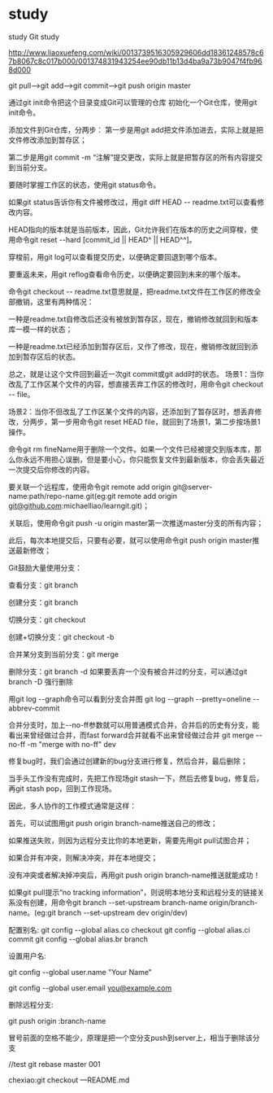 # study
study
Git study 

http://www.liaoxuefeng.com/wiki/0013739516305929606dd18361248578c67b8067c8c017b000/001374831943254ee90db11b13d4ba9a73b9047f4fb968d000

git pull—>git add——>git commit——>git push origin master

通过git init命令把这个目录变成Git可以管理的仓库
初始化一个Git仓库，使用git init命令。

添加文件到Git仓库，分两步：
第一步是用git add把文件添加进去，实际上就是把文件修改添加到暂存区；

第二步是用git commit -m “注解”提交更改，实际上就是把暂存区的所有内容提交到当前分支。

要随时掌握工作区的状态，使用git status命令。

如果git status告诉你有文件被修改过，用git diff HEAD -- readme.txt可以查看修改内容。


HEAD指向的版本就是当前版本，因此，Git允许我们在版本的历史之间穿梭，使用命令git reset --hard [commit_id || HEAD^ || HEAD^^]。

穿梭前，用git log可以查看提交历史，以便确定要回退到哪个版本。

要重返未来，用git reflog查看命令历史，以便确定要回到未来的哪个版本。



命令git checkout -- readme.txt意思就是，把readme.txt文件在工作区的修改全部撤销，这里有两种情况：

一种是readme.txt自修改后还没有被放到暂存区，现在，撤销修改就回到和版本库一模一样的状态；

一种是readme.txt已经添加到暂存区后，又作了修改，现在，撤销修改就回到添加到暂存区后的状态。

总之，就是让这个文件回到最近一次git commit或git add时的状态。
场景1：当你改乱了工作区某个文件的内容，想直接丢弃工作区的修改时，用命令git checkout -- file。

场景2：当你不但改乱了工作区某个文件的内容，还添加到了暂存区时，想丢弃修改，分两步，第一步用命令git reset HEAD file，就回到了场景1，第二步按场景1操作。



命令git rm fineName用于删除一个文件。如果一个文件已经被提交到版本库，那么你永远不用担心误删，但是要小心，你只能恢复文件到最新版本，你会丢失最近一次提交后你修改的内容。


要关联一个远程库，使用命令git remote add origin git@server-name:path/repo-name.git(eg:git remote add origin git@github.com:michaelliao/learngit.git)；

关联后，使用命令git push -u origin master第一次推送master分支的所有内容；

此后，每次本地提交后，只要有必要，就可以使用命令git push origin master推送最新修改；




Git鼓励大量使用分支：

查看分支：git branch

创建分支：git branch <name>

切换分支：git checkout <name>

创建+切换分支：git checkout -b <name>

合并某分支到当前分支：git merge <name>

删除分支：git branch -d <name>
如果要丢弃一个没有被合并过的分支，可以通过git branch -D <name>强行删除


用git log --graph命令可以看到分支合并图
git log --graph --pretty=oneline --abbrev-commit




合并分支时，加上--no-ff参数就可以用普通模式合并，合并后的历史有分支，能看出来曾经做过合并，而fast forward合并就看不出来曾经做过合并
git merge --no-ff -m "merge with no-ff" dev


修复bug时，我们会通过创建新的bug分支进行修复，然后合并，最后删除；

当手头工作没有完成时，先把工作现场git stash一下，然后去修复bug，修复后，再git stash pop，回到工作现场。


因此，多人协作的工作模式通常是这样：

首先，可以试图用git push origin branch-name推送自己的修改；

如果推送失败，则因为远程分支比你的本地更新，需要先用git pull试图合并；

如果合并有冲突，则解决冲突，并在本地提交；

没有冲突或者解决掉冲突后，再用git push origin branch-name推送就能成功！

如果git pull提示“no tracking information”，则说明本地分支和远程分支的链接关系没有创建，用命令git branch --set-upstream branch-name origin/branch-name。(eg:git branch --set-upstream dev origin/dev)

配置别名:
	git config --global alias.co checkout
 	git config --global alias.ci commit
 	git config --global alias.br branch


设置用户名:

 git config --global user.name "Your Name"

 git config --global user.email you@example.com

删除远程分支:

git push origin :branch-name

冒号前面的空格不能少，原理是把一个空分支push到server上，相当于删除该分支


//test git rebase
master 001

chexiao:git checkout —README.md